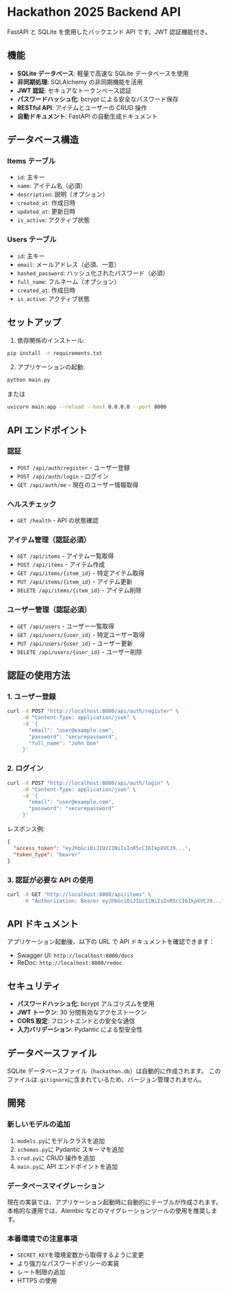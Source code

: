 # Hackathon 2025 Backend API

FastAPI と SQLite を使用したバックエンド API です。JWT 認証機能付き。

## 機能

- **SQLite データベース**: 軽量で高速な SQLite データベースを使用
- **非同期処理**: SQLAlchemy の非同期機能を活用
- **JWT 認証**: セキュアなトークンベース認証
- **パスワードハッシュ化**: bcrypt による安全なパスワード保存
- **RESTful API**: アイテムとユーザーの CRUD 操作
- **自動ドキュメント**: FastAPI の自動生成ドキュメント

## データベース構造

### Items テーブル

- `id`: 主キー
- `name`: アイテム名（必須）
- `description`: 説明（オプション）
- `created_at`: 作成日時
- `updated_at`: 更新日時
- `is_active`: アクティブ状態

### Users テーブル

- `id`: 主キー
- `email`: メールアドレス（必須、一意）
- `hashed_password`: ハッシュ化されたパスワード（必須）
- `full_name`: フルネーム（オプション）
- `created_at`: 作成日時
- `is_active`: アクティブ状態

## セットアップ

1. 依存関係のインストール:

```bash
pip install -r requirements.txt
```

2. アプリケーションの起動:

```bash
python main.py
```

または

```bash
uvicorn main:app --reload --host 0.0.0.0 --port 8000
```

## API エンドポイント

### 認証

- `POST /api/auth/register` - ユーザー登録
- `POST /api/auth/login` - ログイン
- `GET /api/auth/me` - 現在のユーザー情報取得

### ヘルスチェック

- `GET /health` - API の状態確認

### アイテム管理（認証必須）

- `GET /api/items` - アイテム一覧取得
- `POST /api/items` - アイテム作成
- `GET /api/items/{item_id}` - 特定アイテム取得
- `PUT /api/items/{item_id}` - アイテム更新
- `DELETE /api/items/{item_id}` - アイテム削除

### ユーザー管理（認証必須）

- `GET /api/users` - ユーザー一覧取得
- `GET /api/users/{user_id}` - 特定ユーザー取得
- `PUT /api/users/{user_id}` - ユーザー更新
- `DELETE /api/users/{user_id}` - ユーザー削除

## 認証の使用方法

### 1. ユーザー登録

```bash
curl -X POST "http://localhost:8000/api/auth/register" \
     -H "Content-Type: application/json" \
     -d '{
       "email": "user@example.com",
       "password": "securepassword",
       "full_name": "John Doe"
     }'
```

### 2. ログイン

```bash
curl -X POST "http://localhost:8000/api/auth/login" \
     -H "Content-Type: application/json" \
     -d '{
       "email": "user@example.com",
       "password": "securepassword"
     }'
```

レスポンス例:

```json
{
  "access_token": "eyJhbGciOiJIUzI1NiIsInR5cCI6IkpXVCJ9...",
  "token_type": "bearer"
}
```

### 3. 認証が必要な API の使用

```bash
curl -X GET "http://localhost:8000/api/items" \
     -H "Authorization: Bearer eyJhbGciOiJIUzI1NiIsInR5cCI6IkpXVCJ9..."
```

## API ドキュメント

アプリケーション起動後、以下の URL で API ドキュメントを確認できます：

- Swagger UI: `http://localhost:8000/docs`
- ReDoc: `http://localhost:8000/redoc`

## セキュリティ

- **パスワードハッシュ化**: bcrypt アルゴリズムを使用
- **JWT トークン**: 30 分間有効なアクセストークン
- **CORS 設定**: フロントエンドとの安全な通信
- **入力バリデーション**: Pydantic による型安全性

## データベースファイル

SQLite データベースファイル（`hackathon.db`）は自動的に作成されます。
このファイルは`.gitignore`に含まれているため、バージョン管理されません。

## 開発

### 新しいモデルの追加

1. `models.py`にモデルクラスを追加
2. `schemas.py`に Pydantic スキーマを追加
3. `crud.py`に CRUD 操作を追加
4. `main.py`に API エンドポイントを追加

### データベースマイグレーション

現在の実装では、アプリケーション起動時に自動的にテーブルが作成されます。
本格的な運用では、Alembic などのマイグレーションツールの使用を推奨します。

### 本番環境での注意事項

- `SECRET_KEY`を環境変数から取得するように変更
- より強力なパスワードポリシーの実装
- レート制限の追加
- HTTPS の使用
